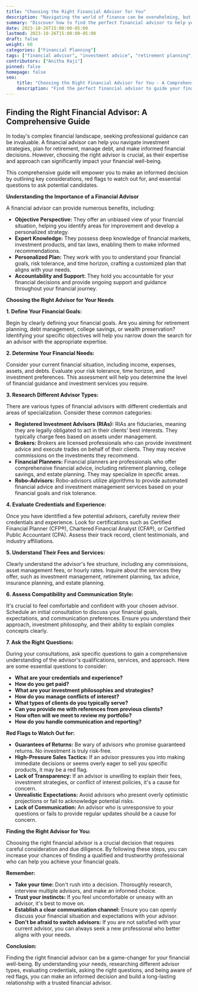 ```yaml
---
title: "Choosing the Right Financial Advisor for You"
description: "Navigating the world of finance can be overwhelming, but finding the right financial advisor can make all the difference. This comprehensive guide will walk you through the process of choosing the best advisor for your needs, covering crucial considerations, red flags to watch out for, and essential questions to ask potential candidates."
summary: "Discover how to find the perfect financial advisor to help you achieve your financial goals. Explore key factors, red flags, and essential questions to ensure you make the right choice."
date: 2023-10-26T15:00:00-05:00
lastmod: 2023-10-26T15:00:00-05:00
draft: false
weight: 60
categories: ["Financial Planning"]
tags: ["financial advisor", "investment advice", "retirement planning", "financial goals", "wealth management"]
contributors: ["Anitha Raji"]
pinned: false
homepage: false
seo:
    title: "Choosing the Right Financial Advisor for You - A Comprehensive Guide" 
    description: "Find the perfect financial advisor to guide your financial journey. Learn about crucial considerations, red flags, and essential questions to ask potential candidates."
---
```


## Finding the Right Financial Advisor: A Comprehensive Guide

In today's complex financial landscape, seeking professional guidance can be invaluable. A financial advisor can help you navigate investment strategies, plan for retirement, manage debt, and make informed financial decisions. However, choosing the right advisor is crucial, as their expertise and approach can significantly impact your financial well-being. 

This comprehensive guide will empower you to make an informed decision by outlining key considerations, red flags to watch out for, and essential questions to ask potential candidates.  

**Understanding the Importance of a Financial Advisor**

A financial advisor can provide numerous benefits, including:

* **Objective Perspective:** They offer an unbiased view of your financial situation, helping you identify areas for improvement and develop a personalized strategy.
* **Expert Knowledge:** They possess deep knowledge of financial markets, investment products, and tax laws, enabling them to make informed recommendations.
* **Personalized Plan:** They work with you to understand your financial goals, risk tolerance, and time horizon, crafting a customized plan that aligns with your needs.
* **Accountability and Support:** They hold you accountable for your financial decisions and provide ongoing support and guidance throughout your financial journey.

**Choosing the Right Advisor for Your Needs**

**1. Define Your Financial Goals:**

Begin by clearly defining your financial goals. Are you aiming for retirement planning, debt management, college savings, or wealth preservation? Identifying your specific objectives will help you narrow down the search for an advisor with the appropriate expertise.

**2. Determine Your Financial Needs:**

Consider your current financial situation, including income, expenses, assets, and debts. Evaluate your risk tolerance, time horizon, and investment preferences.  This assessment will help you determine the level of financial guidance and investment services you require.

**3. Research Different Advisor Types:**

There are various types of financial advisors with different credentials and areas of specialization. Consider these common categories:

* **Registered Investment Advisors (RIAs):** RIAs are fiduciaries, meaning they are legally obligated to act in their clients' best interests. They typically charge fees based on assets under management.
* **Brokers:** Brokers are licensed professionals who can provide investment advice and execute trades on behalf of their clients. They may receive commissions on the investments they recommend.
* **Financial Planners:** Financial planners are professionals who offer comprehensive financial advice, including retirement planning, college savings, and estate planning. They may specialize in specific areas.
* **Robo-Advisors:** Robo-advisors utilize algorithms to provide automated financial advice and investment management services based on your financial goals and risk tolerance.

**4. Evaluate Credentials and Experience:**

Once you have identified a few potential advisors, carefully review their credentials and experience. Look for certifications such as Certified Financial Planner (CFP®), Chartered Financial Analyst (CFA®), or Certified Public Accountant (CPA). Assess their track record, client testimonials, and industry affiliations.

**5. Understand Their Fees and Services:**

Clearly understand the advisor's fee structure, including any commissions, asset management fees, or hourly rates. Inquire about the services they offer, such as investment management, retirement planning, tax advice, insurance planning, and estate planning. 

**6. Assess Compatibility and Communication Style:**

It's crucial to feel comfortable and confident with your chosen advisor. Schedule an initial consultation to discuss your financial goals, expectations, and communication preferences. Ensure you understand their approach, investment philosophy, and their ability to explain complex concepts clearly.

**7. Ask the Right Questions:**

During your consultations, ask specific questions to gain a comprehensive understanding of the advisor's qualifications, services, and approach. Here are some essential questions to consider:

* **What are your credentials and experience?**
* **How do you get paid?**
* **What are your investment philosophies and strategies?**
* **How do you manage conflicts of interest?**
* **What types of clients do you typically serve?**
* **Can you provide me with references from previous clients?**
* **How often will we meet to review my portfolio?**
* **How do you handle communication and reporting?**

**Red Flags to Watch Out for:**

* **Guarantees of Returns:** Be wary of advisors who promise guaranteed returns. No investment is truly risk-free.
* **High-Pressure Sales Tactics:** If an advisor pressures you into making immediate decisions or seems overly eager to sell you specific products, it may be a red flag.
* **Lack of Transparency:** If an advisor is unwilling to explain their fees, investment strategies, or conflict of interest policies, it's a cause for concern.
* **Unrealistic Expectations:**  Avoid advisors who present overly optimistic projections or fail to acknowledge potential risks.
* **Lack of Communication:** An advisor who is unresponsive to your questions or fails to provide regular updates should be a cause for concern.

**Finding the Right Advisor for You:**

Choosing the right financial advisor is a crucial decision that requires careful consideration and due diligence. By following these steps, you can increase your chances of finding a qualified and trustworthy professional who can help you achieve your financial goals.

**Remember:** 

* **Take your time:** Don't rush into a decision. Thoroughly research, interview multiple advisors, and make an informed choice.
* **Trust your instincts:** If you feel uncomfortable or uneasy with an advisor, it's best to move on.
* **Establish a clear communication channel:** Ensure you can openly discuss your financial situation and expectations with your advisor.
* **Don't be afraid to switch advisors:** If you are not satisfied with your current advisor, you can always seek a new professional who better aligns with your needs.

**Conclusion:**

Finding the right financial advisor can be a game-changer for your financial well-being. By understanding your needs, researching different advisor types, evaluating credentials, asking the right questions, and being aware of red flags, you can make an informed decision and build a long-lasting relationship with a trusted financial advisor. 
